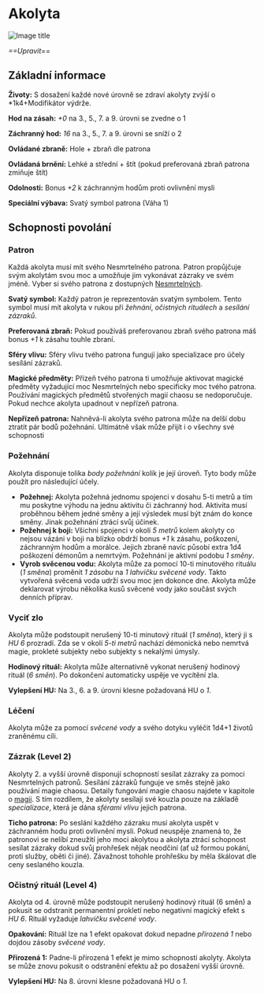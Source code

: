 # Akolyta

![Image title](/assets/classes/Acolyte.jpeg)

*==Upravit==*

## Základní informace

**Životy:** S dosažení každé nové úrovně se zdraví akolyty zvýší o *1k4+Modifikátor výdrže.

**Hod na zásah:** *+0* na 3., 5., 7. a 9. úrovni se zvedne o 1

**Záchranný hod:** *16* na 3., 5., 7. a 9. úrovni se sníží o 2

**Ovládané zbraně:** Hole + zbraň dle patrona

**Ovládaná brnění:** Lehké a střední + štít (pokud preferovaná zbraň patrona zmiňuje štít)

**Odolnosti:** Bonus *+2* k záchranným hodům proti ovlivnění mysli

**Speciální výbava:** Svatý symbol patrona (Váha 1)

## Schopnosti povolání

### Patron

Každá akolyta musí mít svého Nesmrtelného patrona. Patron propůjčuje svým akolytám svou moc a umožňuje jim vykonávat zázraky ve svém jméně. Vyber si svého patrona z dostupných [Nesmrtelných](/Starý%20svět%20%28Zasazení%29/gods/).

**Svatý symbol:** Každý patron je reprezentován svatým symbolem. Tento symbol musí mít akolyta v rukou při *žehnání*, *očistných rituálech* a *sesílání zázraků*.

**Preferovaná zbraň:** Pokud používáš preferovanou zbraň svého patrona máš bonus *+1* k zásahu touhle zbraní.

**Sféry vlivu:** Sféry vlivu tvého patrona fungují jako specializace pro účely sesílání zázraků.

**Magické předměty:** Přízeň tvého patrona ti umožňuje aktivovat magické předměty vyžadující moc Nesmrtelných nebo specificky moc tvého patrona. Používání magických předmětů stvořených magií chaosu se nedoporučuje. Pokud nechce akolyta upadnout v nepřízeň patrona. 

**Nepřízeň patrona:** Nahněvá-li akolyta svého patrona může na delší dobu ztratit pár bodů požehnání. Ultimátně však může přijít i o všechny své schopnosti

### Požehnání

Akolyta disponuje tolika *body požehnání* kolik je její úroveň. Tyto body může použít pro následující účely.

- **Požehnej:** Akolyta požehná jednomu spojenci v dosahu 5-ti metrů a tím mu poskytne výhodu na jednu aktivitu či záchranný hod. Aktivita musí proběhnou během jedné směny a její výsledek musí být znám do konce směny. Jinak požehnání ztrácí svůj účinek.
- **Požehnej k boji:** Všichni spojenci v okolí *5 metrů* kolem akolyty co nejsou vázáni v boji na blízko obdrží bonus *+1* k zásahu, poškození, záchranným hodům a morálce. Jejich zbraně navíc působí extra 1d4 poškození démonům a nemrtvým. Požehnání je aktivní podobu *1 směny*.
- **Vyrob svěcenou vodu:** Akolyta může za pomocí 10-ti minutového rituálu (*1 směna*) proměnit *1 zásobu* na *1 lahvičku svěcené vody*. Takto vytvořená svěcená voda udrží svou moc jen dokonce dne. Akolyta může deklarovat výrobu několika kusů svěcené vody jako součást svých denních příprav.

### Vyciť zlo

Akolyta může podstoupit nerušený 10-ti minutový rituál (*1 směna*), který ji s *HU 6* prozradí. Zda se v okolí *5-ti metrů* nachází démonická nebo nemrtvá magie, prokleté subjekty nebo subjekty s nekalými úmysly.

**Hodinový rituál:** Akolyta může alternativně vykonat nerušený hodinový rituál (*6 směn*). Po dokončení automaticky uspěje ve vycítění zla.

**Vylepšení HU:** Na 3., 6. a 9. úrovni klesne požadovaná HU o *1*.

### Léčení

Akolyta může za pomocí *svěcené vody* a svého dotyku vyléčit 1d4+1 životů zraněnému cíli.

### Zázrak (Level 2)

Akolyty 2. a vyšší úrovně disponují schopností sesílat zázraky za pomoci Nesmrtelných patronů. Sesílání zázraků funguje ve směs stejně jako používání magie chaosu. Detaily fungování magie chaosu najdete v kapitole o [magii](/Starý%20svět%20%28Zasazení%29/magic/). S tím rozdílem, že akolyty sesílají své kouzla pouze na základě *specializace*, která je dána *sférami vlivu* jejich patrona. 

**Ticho patrona:** Po seslání každého zázraku musí akolyta uspět v záchranném hodu proti ovlivnění mysli. Pokud neuspěje znamená to, že patronovi se nelíbí zneužití jeho moci akolytou a akolyta ztrácí schopnost sesílat zázraky dokud svůj prohřešek nějak neodčiní (ať už formou pokání, proti služby, oběti či jiné). Závažnost tohohle prohřešku by měla škálovat dle ceny seslaného kouzla.

### Očistný rituál (Level 4)

Akolyta od 4. úrovně může podstoupit nerušený hodinový rituál (6 směn) a pokusit se odstranit permanentní prokletí nebo negativní magický efekt s *HU 6*. Rituál vyžaduje *lahvičku svěcené vody*.

**Opakování:** Rituál lze na 1 efekt opakovat dokud nepadne *přirozená 1* nebo dojdou zásoby *svěcené vody*.

**Přirozená 1:** Padne-li přirozená 1 efekt je mimo schopnosti akolyty. Akolyta se může znovu pokusit o odstranění efektu až po dosažení vyšší úrovně.

**Vylepšení HU:** Na 8. úrovni klesne požadovaná HU o *1*.